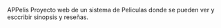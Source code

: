 APPelis
Proyecto web de un sistema de Peliculas donde se pueden ver y esccribir sinopsis y reseñas.
